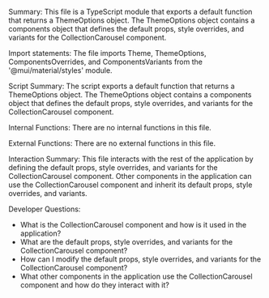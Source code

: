 Summary:
This file is a TypeScript module that exports a default function that returns a ThemeOptions object. The ThemeOptions object contains a components object that defines the default props, style overrides, and variants for the CollectionCarousel component.

Import statements:
The file imports Theme, ThemeOptions, ComponentsOverrides, and ComponentsVariants from the '@mui/material/styles' module.

Script Summary:
The script exports a default function that returns a ThemeOptions object. The ThemeOptions object contains a components object that defines the default props, style overrides, and variants for the CollectionCarousel component.

Internal Functions:
There are no internal functions in this file.

External Functions:
There are no external functions in this file.

Interaction Summary:
This file interacts with the rest of the application by defining the default props, style overrides, and variants for the CollectionCarousel component. Other components in the application can use the CollectionCarousel component and inherit its default props, style overrides, and variants.

Developer Questions:
- What is the CollectionCarousel component and how is it used in the application?
- What are the default props, style overrides, and variants for the CollectionCarousel component?
- How can I modify the default props, style overrides, and variants for the CollectionCarousel component?
- What other components in the application use the CollectionCarousel component and how do they interact with it?